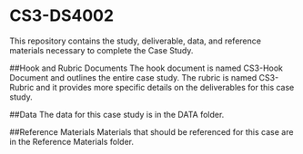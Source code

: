 # CS3-DS4002
This repository contains the study, deliverable, data, and reference materials necessary to complete the Case Study.

##Hook and Rubric Documents
The hook document is named CS3-Hook Document and outlines the entire case study. The rubric is named CS3-Rubric and it provides more specific details on the deliverables for this case study.

##Data
The data for this case study is in the DATA folder. 

##Reference Materials
Materials that should be referenced for this case are in the Reference Materials folder.

